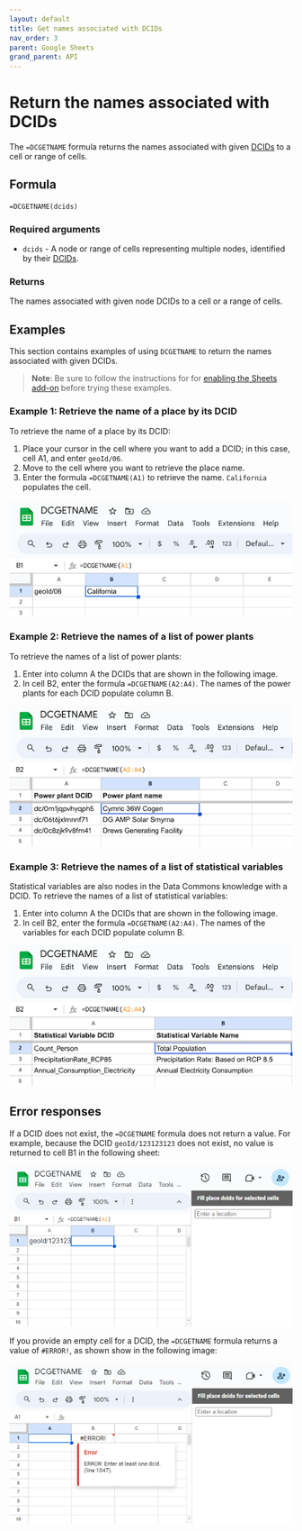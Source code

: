 ```yaml
---
layout: default
title: Get names associated with DCIDs
nav_order: 3
parent: Google Sheets
grand_parent: API
---
```


# Return the names associated with DCIDs

The `=DCGETNAME` formula returns the names associated with given [DCIDs](/glossary.html#dcid) to a cell or range of cells.

## Formula

```
=DCGETNAME(dcids)
```

### Required arguments

* `dcids` - A node or range of cells representing multiple nodes, identified by their [DCIDs](/glossary.html#dcid).

### Returns

The names associated with given node DCIDs to a cell or a range of cells.

## Examples

This section contains examples of using `DCGETNAME` to return the names associated with given DCIDs.

> **Note**: Be sure to follow the instructions for for [enabling the Sheets add-on](/api/sheets/index.html#install) before trying these examples.

### Example 1: Retrieve the name of a place by its DCID

To retrieve the name of a place by its DCID:

1. Place your cursor in the cell where you want to add a DCID; in this case, cell A1, and enter `geoId/06`.
1. Move to the cell where you want to retrieve the place name.
1. Enter the formula `=DCGETNAME(A1)` to retrieve the name. `California` populates the cell.

![DCGETNAME example 1](/assets/images/sheets/sheets_get_name_california.png)

### Example 2: Retrieve the names of a list of power plants

To retrieve the names of a list of power plants:

1. Enter into column A the DCIDs that are shown in the following image.
1. In cell B2, enter the formula `=DCGETNAME(A2:A4)`. The names of the power plants for each DCID populate column B.

![DCGETNAME example 2](/assets/images/sheets/sheets_get_name_power_plant.png)

### Example 3: Retrieve the names of a list of statistical variables

Statistical variables are also nodes in the Data Commons knowledge with a DCID. To retrieve the names of a list of statistical variables:

1. Enter into column A the DCIDs that are shown in the following image.
1. In cell B2, enter the formula `=DCGETNAME(A2:A4)`. The names of the variables for each DCID populate column B.

![DCGETNAME example 3](/assets/images/sheets/sheets_get_name_sv.png)

## Error responses

If a DCID does not exist, the `=DCGETNAME` formula does not return a value. For example, because the DCID `geoId/123123123` does not exist, no value is returned to cell B1 in the following sheet:

![DCGETNAME error example](/assets/images/sheets/sheets_get_name_wrong_dcid_cropped.png)

If you provide an empty cell for a DCID, the `=DCGETNAME` formula returns a value of `#ERROR!`, as shown show in the following image:

![DGCETNAME error example](/assets/images/sheets/sheets_get_name_no_input_cropped.png)

